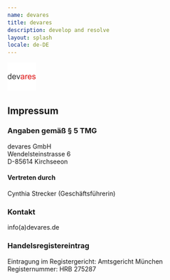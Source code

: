 ```yaml
---
name: devares
title: devares
description: develop and resolve
layout: splash
locale: de-DE
---
```


![Screenshot](assets/images/devares_path.svg)

## Impressum

### Angaben gemäß § 5 TMG
devares GmbH<br/>
Wendelsteinstrasse 6<br/>
D-85614 Kirchseeon

#### Vertreten durch

Cynthia Strecker (Geschäftsführerin)

### Kontakt
info(a)devares.de

### Handelsregistereintrag
Eintragung im Registergericht: Amtsgericht München<br/>
Registernummer: HRB 275287
